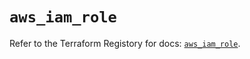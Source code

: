 # `aws_iam_role`

Refer to the Terraform Registory for docs: [`aws_iam_role`](https://registry.terraform.io/providers/hashicorp/aws/5.11.0/docs/resources/iam_role).
